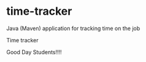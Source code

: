 # time-tracker
Java (Maven) application for tracking time on the job

Time tracker

Good Day Students!!!!
